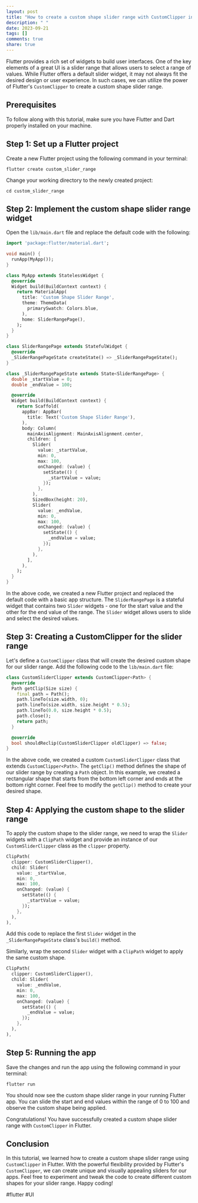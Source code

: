 ```yaml
---
layout: post
title: "How to create a custom shape slider range with CustomClipper in Flutter"
description: " "
date: 2023-09-21
tags: []
comments: true
share: true
---
```


Flutter provides a rich set of widgets to build user interfaces. One of the key elements of a great UI is a slider range that allows users to select a range of values. While Flutter offers a default slider widget, it may not always fit the desired design or user experience. In such cases, we can utilize the power of Flutter's `CustomClipper` to create a custom shape slider range. 

## Prerequisites
To follow along with this tutorial, make sure you have Flutter and Dart properly installed on your machine.

## Step 1: Set up a Flutter project
Create a new Flutter project using the following command in your terminal:
```shell
flutter create custom_slider_range
```

Change your working directory to the newly created project:
```shell
cd custom_slider_range
```

## Step 2: Implement the custom shape slider range widget
Open the `lib/main.dart` file and replace the default code with the following:

```dart
import 'package:flutter/material.dart';

void main() {
  runApp(MyApp());
}

class MyApp extends StatelessWidget {
  @override
  Widget build(BuildContext context) {
    return MaterialApp(
      title: 'Custom Shape Slider Range',
      theme: ThemeData(
        primarySwatch: Colors.blue,
      ),
      home: SliderRangePage(),
    );
  }
}

class SliderRangePage extends StatefulWidget {
  @override
  _SliderRangePageState createState() => _SliderRangePageState();
}

class _SliderRangePageState extends State<SliderRangePage> {
  double _startValue = 0;
  double _endValue = 100;

  @override
  Widget build(BuildContext context) {
    return Scaffold(
      appBar: AppBar(
        title: Text('Custom Shape Slider Range'),
      ),
      body: Column(
        mainAxisAlignment: MainAxisAlignment.center,
        children: [
          Slider(
            value: _startValue,
            min: 0,
            max: 100,
            onChanged: (value) {
              setState(() {
                _startValue = value;
              });
            },
          ),
          SizedBox(height: 20),
          Slider(
            value: _endValue,
            min: 0,
            max: 100,
            onChanged: (value) {
              setState(() {
                _endValue = value;
              });
            },
          ),
        ],
      ),
    );
  }
}
```

In the above code, we created a new Flutter project and replaced the default code with a basic app structure. The `SliderRangePage` is a stateful widget that contains two `Slider` widgets - one for the start value and the other for the end value of the range. The `Slider` widget allows users to slide and select the desired values.

## Step 3: Creating a CustomClipper for the slider range
Let's define a `CustomClipper` class that will create the desired custom shape for our slider range. Add the following code to the `lib/main.dart` file:

```dart
class CustomSliderClipper extends CustomClipper<Path> {
  @override
  Path getClip(Size size) {
    final path = Path();
    path.lineTo(size.width, 0);
    path.lineTo(size.width, size.height * 0.5);
    path.lineTo(0.0, size.height * 0.5);
    path.close();
    return path;
  }

  @override
  bool shouldReclip(CustomSliderClipper oldClipper) => false;
}
```

In the above code, we created a custom `CustomSliderClipper` class that extends `CustomClipper<Path>`. The `getClip()` method defines the shape of our slider range by creating a `Path` object. In this example, we created a rectangular shape that starts from the bottom left corner and ends at the bottom right corner. Feel free to modify the `getClip()` method to create your desired shape.

## Step 4: Applying the custom shape to the slider range
To apply the custom shape to the slider range, we need to wrap the `Slider` widgets with a `ClipPath` widget and provide an instance of our `CustomSliderClipper` class as the `clipper` property. 

```dart
ClipPath(
  clipper: CustomSliderClipper(),
  child: Slider(
    value: _startValue,
    min: 0,
    max: 100,
    onChanged: (value) {
      setState(() {
        _startValue = value;
      });
    },
  ),
),
```

Add this code to replace the first `Slider` widget in the `_SliderRangePageState` class's `build()` method.

Similarly, wrap the second `Slider` widget with a `ClipPath` widget to apply the same custom shape.

```dart
ClipPath(
  clipper: CustomSliderClipper(),
  child: Slider(
    value: _endValue,
    min: 0,
    max: 100,
    onChanged: (value) {
      setState(() {
        _endValue = value;
      });
    },
  ),
),
```

## Step 5: Running the app
Save the changes and run the app using the following command in your terminal:
```shell
flutter run
```

You should now see the custom shape slider range in your running Flutter app. You can slide the start and end values within the range of 0 to 100 and observe the custom shape being applied.

Congratulations! You have successfully created a custom shape slider range with `CustomClipper` in Flutter.

## Conclusion
In this tutorial, we learned how to create a custom shape slider range using `CustomClipper` in Flutter. With the powerful flexibility provided by Flutter's `CustomClipper`, we can create unique and visually appealing sliders for our apps. Feel free to experiment and tweak the code to create different custom shapes for your slider range. Happy coding!

#flutter #UI